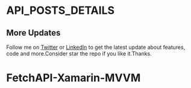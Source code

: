 # API_POSTS_DETAILS


## More Updates
Follow me on [Twitter](https://twitter.com/devinmaking) or [LinkedIn](https://www.linkedin.com/in/shankar-mathesh) to get the latest update about features, code and more.Consider star the repo if you like it.Thanks.
# FetchAPI-Xamarin-MVVM
